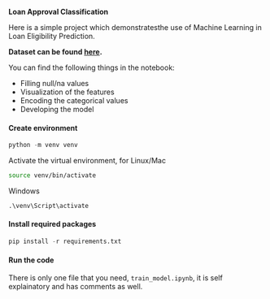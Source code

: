 **Loan Approval Classification**

Here is a simple project which demonstratesthe use of Machine Learning in Loan Eligibility Prediction.

**Dataset can be found [here](https://www.kaggle.com/datasets/altruistdelhite04/loan-prediction-problem-dataset).**

You can find the following things in the notebook:
* Filling null/na values
* Visualization of the features
* Encoding the categorical values
* Developing the model

#### Create environment

```python
python -m venv venv
```
Activate the virtual environment, for Linux/Mac

```bash
source venv/bin/activate
```
Windows

```cmd
.\venv\Script\activate
```
#### Install required packages

```python
pip install -r requirements.txt
```
#### Run the code
There is only one file that you need, `train_model.ipynb`, it is self explainatory and has comments as well.
